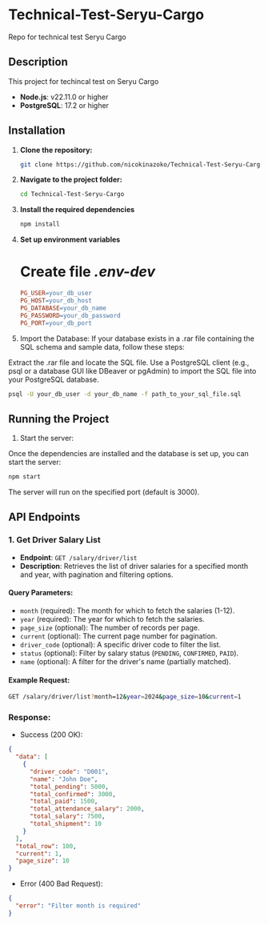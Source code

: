 # Technical-Test-Seryu-Cargo
 Repo for technical test Seryu Cargo

## Description
This project for techincal test on Seryu Cargo

- **Node.js**: v22.11.0 or higher
- **PostgreSQL**: 17.2 or higher

## Installation

1. **Clone the repository:**

   ```bash
   git clone https://github.com/nicokinazoko/Technical-Test-Seryu-Cargo.git
   ```
2. **Navigate to the project folder:**
   ```bash
   cd Technical-Test-Seryu-Cargo
   ```
3. **Install the required dependencies**
   ```bash
   npm install
   ```
4. **Set up environment variables**
   # Create file *.env-dev*
   ```makefile
   PG_USER=your_db_user
   PG_HOST=your_db_host
   PG_DATABASE=your_db_name
   PG_PASSWORD=your_db_password
   PG_PORT=your_db_port
   ```

5. Import the Database:
If your database exists in a .rar file containing the SQL schema and sample data, follow these steps:

Extract the .rar file and locate the SQL file.
Use a PostgreSQL client (e.g., psql or a database GUI like DBeaver or pgAdmin) to import the SQL file into your PostgreSQL database.
```bash
psql -U your_db_user -d your_db_name -f path_to_your_sql_file.sql
```

## Running the Project
1. Start the server:

Once the dependencies are installed and the database is set up, you can start the server:
```bash
npm start
```

The server will run on the specified port (default is 3000).

## API Endpoints

### 1. Get Driver Salary List
- **Endpoint**: `GET /salary/driver/list`
- **Description**: Retrieves the list of driver salaries for a specified month and year, with pagination and filtering options.

#### Query Parameters:
- `month` (required): The month for which to fetch the salaries (1-12).
- `year` (required): The year for which to fetch the salaries.
- `page_size` (optional): The number of records per page.
- `current` (optional): The current page number for pagination.
- `driver_code` (optional): A specific driver code to filter the list.
- `status` (optional): Filter by salary status (`PENDING`, `CONFIRMED`, `PAID`).
- `name` (optional): A filter for the driver's name (partially matched).

#### Example Request:
```bash
GET /salary/driver/list?month=12&year=2024&page_size=10&current=1
```
### Response:

- Success (200 OK):

```json
{
  "data": [
    {
      "driver_code": "D001",
      "name": "John Doe",
      "total_pending": 5000,
      "total_confirmed": 3000,
      "total_paid": 1500,
      "total_attendance_salary": 2000,
      "total_salary": 7500,
      "total_shipment": 10
    }
  ],
  "total_row": 100,
  "current": 1,
  "page_size": 10
}
```
- Error (400 Bad Request):
```json
{
  "error": "Filter month is required"
}
```
